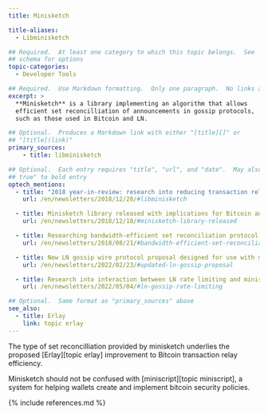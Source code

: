 ```yaml
---
title: Minisketch

title-aliases:
  - Libminisketch

## Required.  At least one category to which this topic belongs.  See
## schema for options
topic-categories:
  - Developer Tools

## Required.  Use Markdown formatting.  Only one paragraph.  No links allowed.
excerpt: >
  **Minisketch** is a library implementing an algorithm that allows
  efficient set reconcilliation of announcements in gossip protocols,
  such as those used in Bitcoin and LN.

## Optional.  Produces a Markdown link with either "[title][]" or
## "[title](link)"
primary_sources:
    - title: libminisketch

## Optional.  Each entry requires "title", "url", and "date".  May also use "feature:
## true" to bold entry
optech_mentions:
  - title: "2018 year-in-review: research into reducing transaction relay data"
    url: /en/newsletters/2018/12/28/#libminisketch

  - title: Minisketch library released with implications for Bitcoin and LN
    url: /en/newsletters/2018/12/18/#minisketch-library-released

  - title: Researching bandwidth-efficient set reconciliation protocol
    url: /en/newsletters/2018/08/21/#bandwidth-efficient-set-reconciliation-protocol-for-transactions

  - title: New LN gossip wire protocol proposal designed for use with minisketch
    url: /en/newsletters/2022/02/23/#updated-ln-gossip-proposal

  - title: Research into interaction between LN rate limiting and minisketch gossiping
    url: /en/newsletters/2022/05/04/#ln-gossip-rate-limiting

## Optional.  Same format as "primary_sources" above
see_also:
  - title: Erlay
    link: topic erlay
---
```

The type of set reconcilliation provided by minisketch underlies the
proposed [Erlay][topic erlay] improvement to Bitcoin transaction relay
efficiency.

Minisketch should not be confused with [miniscript][topic miniscript],
a system for helping wallets create and implement bitcoin security
policies.

{% include references.md %}
